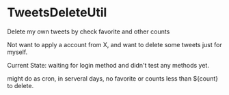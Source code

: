 # TweetsDeleteUtil
Delete my own tweets by check favorite and other counts

Not want to apply a account from X, and want to delete some tweets just for myself.

Current State: waiting for login method and didn't test any methods yet.

might do as cron, in serveral days, no favorite  or counts less than ${count} to delete.
